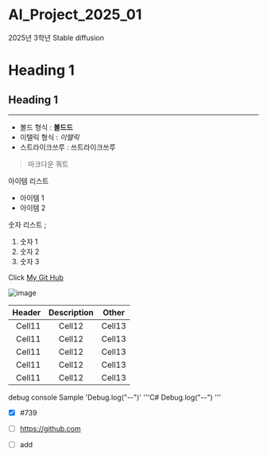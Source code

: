 # AI_Project_2025_01
2025년 3학년 Stable diffusion
# Heading 1
## Heading 1

<!-- Line -->

---

<!-- Text attributes -->

+ 볼드 형식 : **볼드드**
+ 이탤릭 형식 : *이탤릭*
+ 스트라이크쓰루 : 쓰트라이크쓰루

<!-- Quote -->
> 마크다운 쿼트

<!-- BulledtList List -->
아이템 리스트
* 아이템 1
* 아이템 2
<!-- numberd List -->
숫자 리스트 ; 
1. 숫자 1
2. 숫자 2
3. 숫자 3
<!--Link -->
Click [My Git Hub](https://github.com/https://github.com/softwere123/AI_Project_2025_01.git)

<!-- Image -->
![image](c:\Users\USER\Downloads\StabilityMatrix-win-x64\Data\Images\Inference\2025-03-19_00-07-45-photon_v1-1447813365.png)

<!-- Table -->

| Header  | Description | Other|
|--:|:--:|:--:|
| Cell11  |   Cell12   | Cell13 |
| Cell11  |   Cell12   | Cell13 |
| Cell11  |   Cell12   | Cell13 |
| Cell11  |   Cell12   | Cell13 |
| Cell11  |   Cell12   | Cell13 |

<!-- Code -->

debug console Sample 'Debug.log("--")'
'''C#
Debug.log("--")
'''

<!-- TodoList -->

- [x] #739
- [ ] https://github.com
- [ ] add


